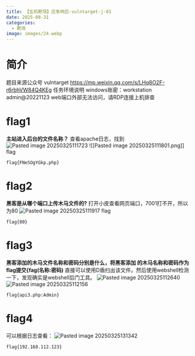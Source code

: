 ```yaml
---
title: 【玄机靶场】应急响应-vulntarget-j-01
date: 2025-08-31
categories:
  - 靶场
image: images/24.webp
---
```

# 简介
题目来源公众号  vulntarget
https://mp.weixin.qq.com/s/LHq8O2F-r6rbhVW84Q4KEg
任务环境说明
windows账密：workstation admin@20221123
web端口外部无法访问，请RDP连接上机排查
# flag1
**主站进入后台的文件名称？**
查看apache日志，找到
![Pasted image 20250325111723](https://blogslimer.oss-cn-shanghai.aliyuncs.com/blog/Pasted%20image%2020250325111723.png)
![[Pasted image 20250325111801.png]]
flag
```
flag{FNeSOgYGkp.php}
```
# flag2
**黑客是从哪个端口上传木马文件的?**
打开小皮查看网页端口，7001打不开，所以为80
![Pasted image 20250325111917](https://blogslimer.oss-cn-shanghai.aliyuncs.com/blog/Pasted%20image%2020250325111917.png)
flag
```
flag{80}
```
# flag3
**黑客添加的木马文件名称和密码分别是什么，将黑客添加 的木马名称和密码作为flag提交{fag(名称:密码)**
直接可以使用D盾扫出该文件。然后使用webshell检测一下，发现确实是webshell后门工具。
![Pasted image 20250325112640](https://blogslimer.oss-cn-shanghai.aliyuncs.com/blog/Pasted%20image%2020250325112640.png)
![Pasted image 20250325112156](https://blogslimer.oss-cn-shanghai.aliyuncs.com/blog/Pasted%20image%2020250325112156.png)
```
flag{api3.php:Admin}
```
# flag4
可以根据日志查看：
![Pasted image 20250325131342](https://blogslimer.oss-cn-shanghai.aliyuncs.com/blog/Pasted%20image%2020250325131342.png)
```
flag{192.168.112.123}
```